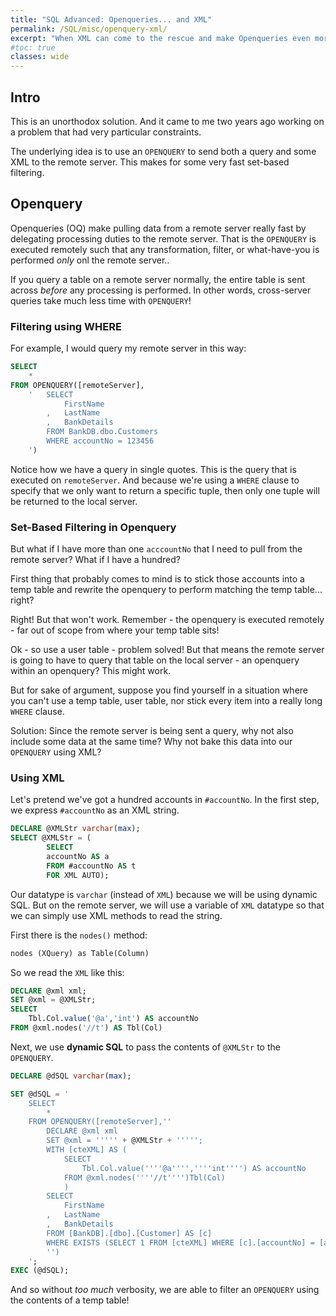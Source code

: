 ```yaml
---
title: "SQL Advanced: Openqueries... and XML"
permalink: /SQL/misc/openquery-xml/
excerpt: "When XML can come to the rescue and make Openqueries even more fun in SQL"
#toc: true
classes: wide
---
```


## Intro

This is an unorthodox solution. And it came to me two years ago working on a problem that had very particular constraints.

The underlying idea is to use an `OPENQUERY` to send both a query and some XML to the remote server.
This makes for some very fast set-based filtering.

## Openquery

Openqueries (OQ) make pulling data from a remote server really fast by delegating processing duties to the remote server.
That is the `OPENQUERY` is executed remotely such that any transformation, filter, or what-have-you is performed _only_ onl the remote server..

If you query a table on a remote server normally, the entire table is sent across _before_ any processing is performed. 
In other words, cross-server queries take much less time with `OPENQUERY`!

### Filtering using WHERE

For example, I would query my remote server in this way:

```sql
SELECT
	*
FROM OPENQUERY([remoteServer],
	'	SELECT 
			FirstName
		,	LastName
		,	BankDetails 
		FROM BankDB.dbo.Customers 
		WHERE accountNo = 123456
	')
```

Notice how we have a query in single quotes. This is the query that is executed on `remoteServer`.
And because we're using a `WHERE` clause to specify that we only want to return a specific tuple, then only one tuple will be returned to the local server.

### Set-Based Filtering in Openquery

But what if I have more than one `acccountNo` that I need to pull from the remote server? 
What if I have a hundred?

First thing that probably comes to mind is to stick those accounts into a temp table and rewrite the openquery to perform matching the temp table... right?

Right! But that won't work. Remember - the openquery is executed remotely - far out of scope from where your temp table sits!

Ok - so use a user table - problem solved!
But that means the remote server is going to have to query that table on the local server - an openquery within an openquery?
This might work.

But for sake of argument, suppose you find yourself in a situation where you can't use a temp table, user table, nor stick every item into a really long `WHERE` clause.

Solution: Since the remote server is being sent a query, why not also include some data at the same time?
Why not bake this data into our `OPENQUERY` using XML?

### Using XML

Let's pretend we've got a hundred accounts in `#accountNo`.
In the first step, we express `#accountNo` as an XML string.

```sql
DECLARE @XMLStr varchar(max);
SELECT @XMLStr = (
		SELECT 
		accountNo AS a 
		FROM #accountNo AS t	 
		FOR XML AUTO);
```
Our datatype is `varchar` (instead of `XML`) because we will be using dynamic SQL.
But on the remote server, we will use a variable of `XML` datatype so that we can simply use XML methods to read the string.

First there is the `nodes()` method:

```xml
nodes (XQuery) as Table(Column)
```

So we read the `XML` like this:

```sql
DECLARE @xml xml;
SET @xml = @XMLStr;
SELECT
	Tbl.Col.value('@a','int') AS accountNo
FROM @xml.nodes('//t') AS Tbl(Col)
```

Next, we use  __dynamic SQL__ to pass the contents of  `@XMLStr` to the `OPENQUERY`.

```sql
DECLARE @dSQL varchar(max);

SET @dSQL = '
	SELECT 
		*
	FROM OPENQUERY([remoteServer],''
		DECLARE @xml xml
		SET @xml = ''''' + @XMLStr + ''''';
		WITH [cteXML] AS (
			SELECT
				Tbl.Col.value(''''@a'''',''''int'''') AS accountNo
			FROM @xml.nodes(''''//t'''')Tbl(Col)
			)
		SELECT
			FirstName
		,	LastName
		,	BankDetails
		FROM [BankDB].[dbo].[Customer] AS [c]
		WHERE EXISTS (SELECT 1 FROM [cteXML] WHERE [c].[accountNo] = [accountNo]
		'')
	';
EXEC (@dSQL);
```

And so without _too much_ verbosity, we are able to filter an `OPENQUERY` using the contents of a temp table!


